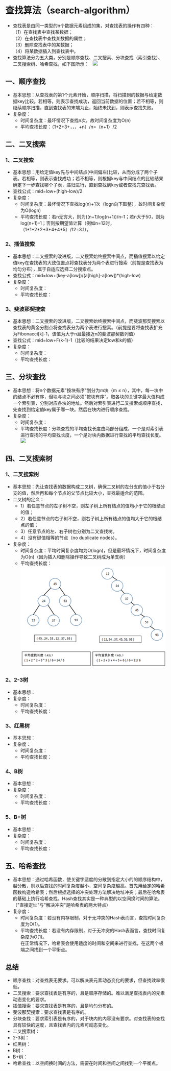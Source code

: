 # 查找算法（search-algorithm） 
* 查找表是由同一类型的n个数据元素组成的集，对查找表的操作有四种：  
（1）在查找表中查找某数据；  
（2）在查找表中查找某数据的属性；  
（3）删除查找表中的某数据；  
（4）将某数据插入到查找表中。  
* 查找算法分为五大类，分别是顺序查找、二叉搜索、分块查找（索引查找）、二叉搜索树、哈希查找，如下图所示：  
![](http://images.cnitblog.com/blog/311549/201308/18162047-8570370e5d2741a0bf3441198c26b034.jpg)  

## 一、顺序查找  
* 基本思想：从查找表的第1个元素开始，顺序扫描，将扫描到的数据与给定数据key比较。若相等，则表示查找成功，返回当前数据的位置；若不相等，则继续顺序扫描，直到查找表的末端为止，始终未找到，则表示查找失败。  
* 复杂度：  
	* 时间复杂度：最坏情况下查找n次，故时间复杂度为O(n)  
	* 平均查找长度：（1+2+3+，，，+n）/n=（n+1）/2  

## 二、二叉搜索
### 1、二叉搜索  
* 基本思想：用给定值key先与中间结点(中间偏左)比较，从而分成了两个子表。若相等，则表示查找成功；若不相等，则根据key与中间结点的比较结果确定下一步查找哪个子表，递归进行，直到查找到key或者查找完查找表。  
* 查找公式：mid=low+(high-low)/2    
* 复杂度：  
	* 时间复杂度：最坏情况下查找log(n)+1次（logn向下取整），故时间复杂度为O(logn)  
	* 平均查找长度：若n无穷大，则为((n+1)log(n+1))/n–1；若n大于50，则为log(n+1)–1；否则按期望值计算（例如n=12时，（1\*1+2\*2+3\*4+4\*5）/12=3.1）。  

### 2、插值搜索  
* 基本思想：二叉搜索的改进版，二叉搜索始终搜索中间点，而插值搜索以给定值key在查找表的大致位置点将查找表分为两个表进行搜索（前提是查找表为均匀分布），属于自适应选择二分搜索点。  
* 查找公式：mid=low+(key-a[low])/(a[high]-a[low])\*(high-low)  
* 复杂度：  
	* 时间复杂度：
	* 平均查找长度：  

### 3、斐波那契搜索  
* 基本思想：二叉搜索的改进版，二叉搜索始终搜索中间点，而斐波那契搜索以查找表的黄金分割点将查找表分为两个表进行搜索。（前提是要将查找表扩充为Fibonacci[k]-1，该值为大于n且最接近n的斐波那契数列值）  
* 查找公式：mid=low+F(k-1)-1（比较的结果决定low和k的值）  
* 复杂度：  
	* 时间复杂度：
	* 平均查找长度：  

## 三、分块查找
* 基本思想：将n个数据元素"按块有序"划分为m块（m ≤ n），其中，每一块中的结点不必有序，但块与块之间必须"按块有序"。取各块的关键字最大值构成一个索引表，分别对应各块的地址。然后对索引表进行二叉搜索或顺序查找，先查找到给定值key属于哪一块。然后在块内进行顺序查找。  
* 复杂度：  
	* 时间复杂度：
	* 平均查找长度：分块查找的平均查找长度由两部分组成，一个是对索引表进行查找的平均查找长度，一个是对块内数据进行查找的平均查找长度。  
![](http://hi.csdn.net/attachment/201107/14/0_1310653444nsJA.gif)  

## 四、二叉搜索树
### 1、二叉搜索树  
* 基本思想：先让查找表的数据构成二叉树，确保二叉树的左分支的值小于右分支的值，然后再和每个节点的父节点比较大小，查找最适合的范围。  
* 二叉树的定义：
	* 1）若任意节点的左子树不空，则左子树上所有结点的值均小于它的根结点的值；  
	* 2）若任意节点的右子树不空，则右子树上所有结点的值均大于它的根结点的值；  
	* 3）任意节点的左、右子树也分别为二叉查找树。  
	* 4）没有键值相等的节点（no duplicate nodes）。  
* 复杂度：  
	* 时间复杂度：平均时间复杂度均为O(logn)，但是最坏情况下，时间复杂度为O(n)（因为插入和删除操作导致二叉树成为单支树）  
	* 平均查找长度：  
![image-text](http://github.com/GaoFei1993/search-algorithm/raw/master/不同形态的二叉树.png)  

### 2、2-3树  
* 基本思想：
* 复杂度：  
	* 时间复杂度：
	* 平均查找长度：  

### 3、红黑树  
* 基本思想：
* 复杂度：  
	* 时间复杂度：
	* 平均查找长度：  

### 4、B树  
* 基本思想：
* 复杂度：  
	* 时间复杂度：
	* 平均查找长度：  

### 5、B+树  
* 基本思想：
* 复杂度：  
	* 时间复杂度：
	* 平均查找长度：  

## 五、哈希查找
* 基本思想：通过哈希函数，使关键字适度的分散到指定大小的的顺序结构中，越分散，则以后查找的时间复杂度越小，空间复杂度越高。首先用给定的哈希函数构造哈希表；然后根据选择的冲突处理方法解决地址冲突；最后在哈希表的基础上执行哈希查找。Hash查找其实是一种典型的以空间换时间的算法。（"直接定址"与"解决冲突"是哈希表的两大特点）  
* 复杂度：  
	* 时间复杂度：若没有内存限制，对于无冲突的Hash表而言，查找时间复杂度为O(1)。  
	* 平均查找长度：若没有内存限制，对于无冲突的Hash表而言，查找时间复杂度为O(1)。  
在正常情况下，哈希表会使用适度的时间和空间来进行查找，在这两个极端之间找到一个平衡点。  

## 总结
* 顺序查找：对查找表无要求。可以解决表元素动态变化的要求，但查找效率很低。  
* 二叉搜索：要求查找表是有序的，且是顺序存储的。难以满足查找表内的元素动态变化的要求。  
* 插值搜索：要求查找表是有序的，且是均匀分布的。  
* 斐波那契搜索：要求查找表是有序的。  
* 分块查找：要求索引表是有序的，对于块内的内容没有要求。对查找表的查找具有较快的速度，且查找表内的元素可动态变化。
* 二叉搜索树：  
* 2-3树：  
* 红黑树：  
* B树：  
* B+树：  
* 哈希查找：以空间换时间的方法，需要在时间和空间之间找到一个平衡点。  
